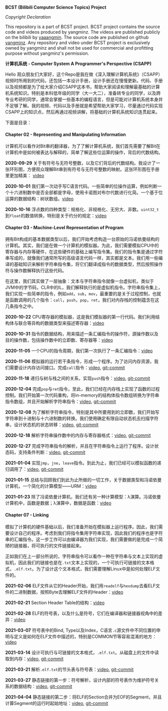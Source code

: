 **BCST (Bilibili Computer Science Topics) Project**

*Copyright Declaration*

This repository is a part of BCST project. BCST project contains the source code and videos produced by yangminz. The videos are published publicly on the bilibili by [yaaangmin](https://space.bilibili.com/4564101). The source code are published on github [yangminz](https://github.com/yangminz). Any repository and video under BCST project is exclusively owned by yangminz and shall not be used for commercial and profitting purpose without yangminz's permission.

**计算机系统 - Computer System A Programmer's Perspective (CSAPP)**

Hello 观众朋友们大家好，这个Repo是我在做《深入理解计算机系统》（CSAPP）视频时所用到的代码，还包括一本设计手册，设计手册还在慢慢更新。代码、手册以及视频都是为了给大家介绍CSAPP这本书，帮助大家阅读和理解最基础的计算机系统知识。特别是本科低年级的同学（大一大二），准备转专业的同学，以及跨专业考研的同学，通常会掌握一些基本的编程语言，但是可能对计算机系统本身并不足够了解。我的视频、代码以及手册就是希望帮助大家学习，尽量通过代码实现CSAPP上的知识点，然后再通过视频讲解，将基础的计算机系统知识连贯起来。

下面是目录：

#### Chapter 02 - Representing and Manipulating Information

计算机可以看作对Bit串的翻译器，为了了解计算机系统，我们首先需要了解Bit在计算机中是如何被表达与解释的，简单了解这些位运算的操作，背后的代数结构。

**2020-09-29** 关于有符号与无符号整数，以及它们背后的代数结构。我设计了一张环形图，方便观众理解Bit串到有符号与无符号整数的映射。这张环形图在手册里更加精美： [video](https://www.bilibili.com/video/BV1mp4y1a7X4/)

**2020-10-01** 我们第一次动手写C语言代码。一些简单的位操作运算，例如判断一个十六进制数中是否全部都是字母，使用卡诺图对布尔代数进行化简。一个基于位运算的数据结构：树状数组。[video](https://www.bilibili.com/video/BV1Hi4y1E7Bn/)

**2020-10-16** 浮点数的四种类型：规格化、非规格化、无穷大、非数。`uint32_t`到`float`的数值转换，特别是关于约分的规定：[video](https://www.bilibili.com/video/BV1vy4y1C75t/)

#### Chapter 03 - Machine-Level Representation of Program

拥有Bit构成的基本数据类型以后，我们开始考虑构造一台原始的冯诺依曼结构的计算机。其实，我们是在做一个计算机的模拟器。为此，我们需要模拟CPU中的寄存器与内存等硬件，在这些硬件的基础上编写指令集。我们的指令集是通过字符串写成的，就像我们通常所写的高级语言代码一样，其实都是文本。我们用一些编译的基础知识来解析字符串指令集，将它们翻译成指令的数据类型，然后按照操作符与操作数解释执行这些代码。

在这里，我们其实做了一层抽象：文本与字符串指令就像一台虚拟机，类似于JVM中的字节码，CLR中的IL，我们解释执行的是虚拟机指令。字符串指令集上，我们实现一些简单的指令，例如`add`，`sub`，`mov`，最重要的是关于过程控制，也就是函数调用的几个指令：`call`，`push`，`pop`，`ret`，我们对内存栈的控制蕴含在这几条指令之中。

**2020-10-22** CPU寄存器的模拟器，这是我们模拟器的第一行代码。我们利用结构体与联合等异构的数据类型来描述寄存器：[video](https://www.bilibili.com/video/BV1vy4y1C75t/)

**2020-10-31** 指令的数据结构，用来描述一条汇编指令的操作符，源操作数以及目的操作数，包括操作数中的立即数、寄存器等：[video](https://www.bilibili.com/video/BV1Na4y1s7m6/)

**2020-11-05** 一个CPU的指令周期，我们第一次执行了一条汇编指令：[video](https://www.bilibili.com/video/BV1sZ4y1V7uu/)

**2020-11-06** 模拟器的运行若干条指令，形成一个程序。为了访问内存资源，我们需要设计内存访问接口。完成`call`指令：[video](https://www.bilibili.com/video/BV1vK4y1E7sy/), [git-commit](https://github.com/yangminz/bcst_csapp/tree/27311bd90c7fe7971aeb9cda41fa9e7fee96e787)

**2020-11-18** 递归与树与栈之间的关系，实现`push`指令：[video](https://www.bilibili.com/video/BV1tz4y1y7JZ/), [git-commit](https://github.com/yangminz/bcst_csapp/tree/31eeb74aa3489a3f9fac02b9c65b202f6a13ee55)

**2020-12-04** 完成`pop`与`ret`指令，至此，我们已经在内存栈上实现了函数的过程控制。我们开始第一次代码重构，将in-memory的结构体指令数组转换为字符串指令数组，并且开始解析字符串指令：[video](https://www.bilibili.com/video/BV1WK41137JT/), [git-commit](https://github.com/yangminz/bcst_csapp/tree/004c77a87c6e26ca7a232f72661e099f7bae8b75)

**2020-12-08** 为了解析字符串指令，特别是其中所要用到的立即数，我们开始写字符串到十进制与十六进制数的转换。我们使用确定有限自动状态机去扫描字符串，设计状态机的状态转移：[video](https://www.bilibili.com/video/BV1ty4y1S7z1/), [git-commit](https://github.com/yangminz/bcst_csapp/tree/997cf33cd40fbdfc81e71d9d029163e5df80ecc1)

**2020-12-18** 解析字符串操作数中的内存与寄存器格式：[video](https://www.bilibili.com/video/BV1zT4y1M7GE), [git-commit](https://github.com/yangminz/bcst_csapp/tree/34beeb4bde0cf5b80757977acff63f8faed6b696)

**2020-12-27** 完成字符串指令的解析，并且在字符串指令上运行了程序。设计状态码，支持条件判断：[video](https://www.bilibili.com/video/BV1Qf4y1e73j), [git-commit](https://github.com/yangminz/bcst_csapp/tree/7ec8dbed8ba8362d94508c507b4e535c24d7fa8a)

**2021-01-04** 实现`jmp`，`jne`，`leave`指令。到此为止，我们已经可以模拟函数的递归调用了：[video](https://www.bilibili.com/video/BV1Ey4y1v7aG), [git-commit](https://github.com/yangminz/bcst_csapp/tree/17a1d75fdf410fd9456ab6316044ffc3c0331703)

**2021-01-15** 总结与回顾我们到此为止所做的一切工作，关于数据类型和冯诺依曼计算机，一个简化的计算模型——URM：[video](https://www.bilibili.com/video/BV1LU4y14792/)

**2021-01-23** 除了冯诺依曼计算机，我们还有另一种计算模型：λ演算。冯诺依曼计算机中，函数是数据；λ演算中，数据是函数：[video](https://www.bilibili.com/video/BV1Wv411s7yU/)

#### Chapter 07 - Linking

模拟了计算机的硬件基础以后，我们准备开始在模拟器上运行程序。因此，我们需要设计自己的程序。考虑到我们将指令集用字符串实现，因此我们的程序也是字符串的汇编指令。这一步工作可以由编译器为我们实现，我们需要做的是完成一个简陋的链接器，将可执行的文件链接起来。

正如我们在上一部分所说的，字符串指令可以看作一种在字符串与文本上实现的虚拟机，因此我们的链接也是在`.txt`文本上实现的，一个可执行可链接的文本格式，`.elf.txt`。为了设计这个文本格式，我们需要理解Linux中是如何处理ELF文件的。

**2021-02-06** ELF文件从它的Header开始，我们用`readelf`与`hexdump`去看ELF文件的二进制数据，按照Byte去理解ELF文件的Header：[video](https://www.bilibili.com/video/BV1MX4y1576E/)

**2021-02-21** Section Header Table的结构：[video](https://www.bilibili.com/video/BV1AU4y1s7Je/)

**2021-02-28** ELF的符号表，以及什么是符号，它们在编译器和链接器视角中的差异：[video](https://www.bilibili.com/video/BV1VX4y1V7JP/)

**2021-03-07** 符号表中的Bind, Type以及Index，C语言`.c`源文件中不同位置的申明与定义是如何在ELF文件中描述的，特别是COMMON节等容易混淆的地方：[video](https://www.bilibili.com/video/BV14h411Q7Rz/)

**2021-03-14** 设计可执行与可链接的文本格式，`.elf.txt`。从磁盘上的文件中读取到内存：[video](https://www.bilibili.com/video/BV1Ji4y1K7uw/), [git-commit](https://github.com/yangminz/bcst_csapp/tree/d7f871ced7e796fd75520b2af0cd14b390339cf7)

**2021-03-21** 解析`.elf.txt`的节头表与符号表：[video](https://www.bilibili.com/video/BV1Nz4y1279C/), [git-commit](https://github.com/yangminz/bcst_csapp/tree/7842d9c913ad48d233fc23384567e8df9bd715ee)

**2021-03-27** 静态链接的第一步：符号解析，设计内部的符号表作为维护符号关系的数据结构：[video](https://www.bilibili.com/video/BV1EZ4y1A7qM/), [git-commit](https://github.com/yangminz/bcst_csapp/tree/32dff6910b379436bef854252ca0dae4a06200ed)

**2021-04-04** 静态链接的第二步：将ELF的Section合并为EOF的Segment，并且计算Segment的运行时起始地址：[video](https://www.bilibili.com/video/BV1Lh411D7fh/), [git-commit](https://github.com/yangminz/bcst_csapp/tree/d2c4f611d0cffb8e029c254a41100be58392577f)
